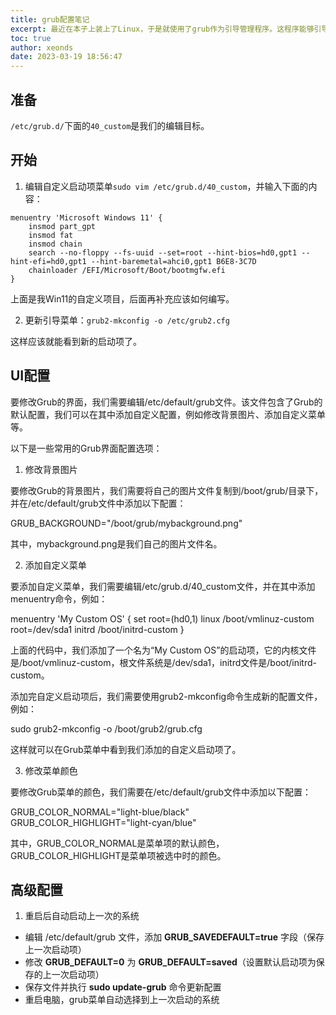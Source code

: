 ```yaml
---
title: grub配置笔记
excerpt: 最近在本子上装上了Linux，于是就使用了grub作为引导管理程序。这程序能够引导多种系统，也有强大的自定义选项。
toc: true
author: xeonds
date: 2023-03-19 18:56:47
---
```


## 准备

`/etc/grub.d/`下面的`40_custom`是我们的编辑目标。

## 开始

1. 编辑自定义启动项菜单`sudo vim /etc/grub.d/40_custom`，并输入下面的内容：

```grub
menuentry 'Microsoft Windows 11' {
	insmod part_gpt
	insmod fat
	insmod chain
	search --no-floppy --fs-uuid --set=root --hint-bios=hd0,gpt1 --hint-efi=hd0,gpt1 --hint-baremetal=ahci0,gpt1 B6E8-3C7D
	chainloader /EFI/Microsoft/Boot/bootmgfw.efi
}
```

上面是我Win11的自定义项目，后面再补充应该如何编写。

2. 更新引导菜单：`grub2-mkconfig -o /etc/grub2.cfg`

这样应该就能看到新的启动项了。

## UI配置

要修改Grub的界面，我们需要编辑/etc/default/grub文件。该文件包含了Grub的默认配置，我们可以在其中添加自定义配置，例如修改背景图片、添加自定义菜单等。

以下是一些常用的Grub界面配置选项：

1. 修改背景图片

要修改Grub的背景图片，我们需要将自己的图片文件复制到/boot/grub/目录下，并在/etc/default/grub文件中添加以下配置：

GRUB_BACKGROUND="/boot/grub/mybackground.png"

其中，mybackground.png是我们自己的图片文件名。

2. 添加自定义菜单

要添加自定义菜单，我们需要编辑/etc/grub.d/40_custom文件，并在其中添加menuentry命令，例如：

menuentry 'My Custom OS' {
    set root=(hd0,1)
    linux /boot/vmlinuz-custom root=/dev/sda1
    initrd /boot/initrd-custom
}

上面的代码中，我们添加了一个名为“My Custom OS”的启动项，它的内核文件是/boot/vmlinuz-custom，根文件系统是/dev/sda1，initrd文件是/boot/initrd-custom。

添加完自定义启动项后，我们需要使用grub2-mkconfig命令生成新的配置文件，例如：

sudo grub2-mkconfig -o /boot/grub2/grub.cfg

这样就可以在Grub菜单中看到我们添加的自定义启动项了。

3. 修改菜单颜色

要修改Grub菜单的颜色，我们需要在/etc/default/grub文件中添加以下配置：

GRUB_COLOR_NORMAL="light-blue/black"
GRUB_COLOR_HIGHLIGHT="light-cyan/blue"

其中，GRUB_COLOR_NORMAL是菜单项的默认颜色，GRUB_COLOR_HIGHLIGHT是菜单项被选中时的颜色。

## 高级配置

1. 重启后自动启动上一次的系统

- 编辑 /etc/default/grub 文件，添加 **GRUB_SAVEDEFAULT=true** 字段（保存上一次启动项）
- 修改 **GRUB_DEFAULT=0** 为 **GRUB_DEFAULT=saved**（设置默认启动项为保存的上一次启动项）
- 保存文件并执行 **sudo update-grub** 命令更新配置
- 重启电脑，grub菜单自动选择到上一次启动的系统